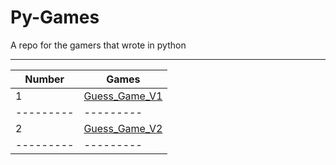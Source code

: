 # Py-Games
A repo for the gamers that wrote in python

--------------------
 Number  |  Games  |
---------|---------|
    1    |[Guess_Game_V1](https://github.com/hosseinzamaninasab/Py-Games/blob/master/Guess_Game_V1.py)
---------|---------|
    2    |[Guess_Game_V2](https://github.com/hosseinzamaninasab/Py-Games/blob/master/Guess_Game_V2.py)
---------|---------|
